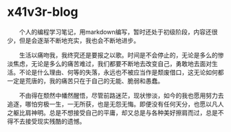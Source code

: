 # x41v3r-blog

&emsp;&emsp;个人的编程学习笔记，用markdown编写，暂时还处于初级阶段，内容还很少，但是会逐渐不断地充实，我也会不断地进步。  

&emsp;&emsp;生活以痛吻我，我终究还是要报之以歌。时间是不会停止的，无论是多么的惨淡焦虑，无论是多么的痛苦难过，我们都要不断地去改变自己，勇敢地去面对生活。不论是什么理由、何等的失落，永远也不被应当作是颓废借口，这无论如何都一定是荒唐的，我的痛苦只在于自己的无能、脆弱和愚蠢。  

&emsp;&emsp;不由得在颓然中幡然醒悟，尽管前路迷茫，现状惨淡，如今的我也愿用努力去追逐，哪怕穷极一生，一无所获，也是无怨无悔。即便没有任何天分，也愿以凡人之躯比肩神明。总是不想接受自己的平庸，却又总是与各种美好擦肩而过，总是不得不去接受现实残酷的遗憾。